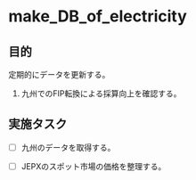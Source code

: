 # make_DB_of_electricity

## 目的
定期的にデータを更新する。
1. 九州でのFIP転換による採算向上を確認する。

## 実施タスク
- [ ] 九州のデータを取得する。
- [ ] JEPXのスポット市場の価格を整理する。


